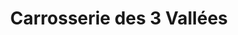 ---
title: "Carrosserie des 3 Vallées"
url: /sion/carrosserie-des-3-vallees/
shop: Autowerkstatt
---